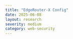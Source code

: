 ```yaml
---
title: "EdgeRouter-X Config"
date: 2025-06-08
layout: research
severity: medium
category: web-security
---
```


